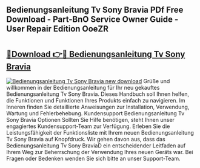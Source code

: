 ## Bedienungsanleitung Tv Sony Bravia PDf Free Download - Part-BnO Service Owner Guide - User Repair Edition OoeZR

# <h2><a href="http://df3wy4g.blite.top/?on=Bedienungsanleitung+Tv+Sony+Bravia">🔗Download 👉🔴 Bedienungsanleitung Tv Sony Bravia</a></h2>

[![Bedienungsanleitung Tv Sony Bravia new download](https://i.imgur.com/lujVjoI.png)](http://df3wy4g.blite.top/?on=Bedienungsanleitung+Tv+Sony+Bravia)
Grüße und willkommen in der Bedienungsanleitung für Ihr neu gekauftes Bedienungsanleitung Tv Sony Bravia. Dieses Handbuch soll Ihnen helfen, die Funktionen und Funktionen Ihres Produkts einfach zu navigieren. Im Inneren finden Sie detaillierte Anweisungen zur Installation, Verwendung, Wartung und Fehlerbehebung. Kundensupport Bedienungsanleitung Tv Sony Bravia Optionen Sollten Sie Hilfe benötigen, steht Ihnen unser engagiertes Kundensupport-Team zur Verfügung. Erleben Sie die Leistungsfähigkeit der Funktionsliste mit Ihrem neuen Bedienungsanleitung Tv Sony Bravia auf Knopfdruck. Wir gehen davon aus, dass das Bedienungsanleitung Tv Sony BraviaD ein entscheidender Leitfaden auf Ihrem Weg zur Beherrschung der Verwendung Ihres neuen Geräts war. Bei Fragen oder Bedenken wenden Sie sich bitte an unser Support-Team.
